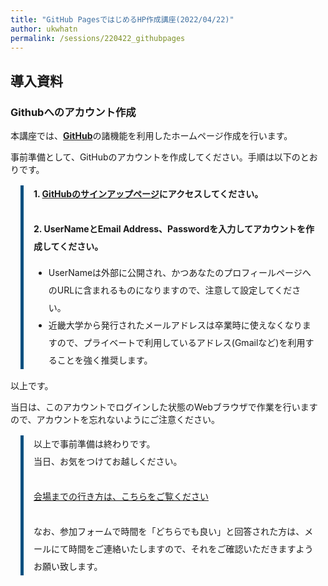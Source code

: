 ```yaml
---
title: "GitHub PagesではじめるHP作成講座(2022/04/22)"
author: ukwhatn 
permalink: /sessions/220422_githubpages
---
```


## 導入資料

### Githubへのアカウント作成

本講座では、<a href="https://github.co.jp/" style="font-weight:bold" target="_blank">GitHub</a>の諸機能を利用したホームページ作成を行います。

事前準備として、GitHubのアカウントを作成してください。手順は以下のとおりです。

<div style="margin: 1rem;padding-left:1rem;line-height: 2;border-left: solid 5px #004F7F;">
<span style="font-weight:bold">1. <a href="https://github.com/join" target="_blank">GitHubのサインアップページ</a>にアクセスしてください。</span><br>
<br>
<span style="font-weight:bold">2. UserNameとEmail Address、Passwordを入力してアカウントを作成してください。</span>
<ul>
<li>UserNameは外部に公開され、かつあなたのプロフィールページへのURLに含まれるものになりますので、注意して設定してください。</li>
<li>近畿大学から発行されたメールアドレスは卒業時に使えなくなりますので、プライベートで利用しているアドレス(Gmailなど)を利用することを強く推奨します。</li>
</ul>
</div>

以上です。

当日は、このアカウントでログインした状態のWebブラウザで作業を行いますので、アカウントを忘れないようにご注意ください。

<div style="margin: 1rem;padding-left:1rem;line-height: 2;border-left: solid 5px #004F7F;">
以上で事前準備は終わりです。<br>
当日、お気をつけてお越しください。<br>
<br>
<a href="/guide/route/3-401">会場までの行き方は、こちらをご覧ください</a><br>
<br>
なお、参加フォームで時間を「どちらでも良い」と回答された方は、メールにて時間をご連絡いたしますので、それをご確認いただきますようお願い致します。
</div>
